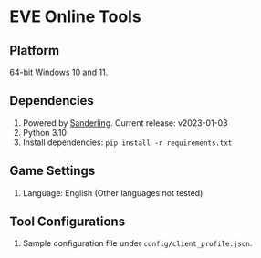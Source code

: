 # EVE Online Tools

## Platform
64-bit Windows 10 and 11.

## Dependencies
1. Powered by [Sanderling](https://github.com/Arcitectus/Sanderling). Current release: v2023-01-03
2. Python 3.10
3. Install dependencies: `pip install -r requirements.txt`

## Game Settings
1. Language: English (Other languages not tested)

## Tool Configurations
1. Sample configuration file under `config/client_profile.json`.